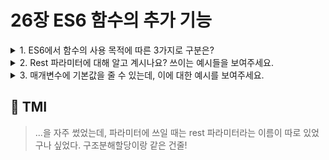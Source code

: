 # 26장 ES6 함수의 추가 기능

<details>

<summary> 1. ES6에서 함수의 사용 목적에 따른 3가지로 구분은? </summary>

```
ES6 이전에는 함수를 호출 방식에 따라 동작이 달라질 수 있었습니다.
예를 들어, new 연산자와 함께 생성자 함수로 쓰일 수도 있었으며, 그냥 호출하여 일반함수로 쓰이거나,
객체의 매서드로써 호출할 수 있었습니다. 이는 혼란스럽고 실수를 유발할 수 있다는 점에서 ES6부터는
일반함수, 메서드, 화살표 함수로 사용 목적에 따라 구분지을 수 있습니다.
메서드와 화살표 함수는 인스턴스를 생성할 수 없는 non-constructor 함수 입니다. 따라서, 메서드는 생성자함수로 호출할 수 없고 prototype 프로퍼티도 없습니다.
ES6 메서드는 자신을 바인딩한 객체를 가리키는 내부슬롯 [[HomeObject]]를 갖습니다.
super 참조는 이 내부 슬롯을 통해 수퍼 클래스의 메서드를 참조하므로 ES6의 메서드는 super 키워드를 쓸 수 있습니다.
반면, 화살표 함수는 일반함수와 달리 this,arguments, super, new.target 바인딩을 갖지 않습니다.
즉, 화살표 함수 내부의 this는 가장 근접한 외부 스코프 중에서 this 바인딩이 된 함수를 가르킵니다.
따라서, this 바인딩을 해결하기 위해 화살표 함수가 주로 쓰입니다.

예를들어,

class Dog{
  constructor(name,sound){
    this.name = name;
    this.sound = sound;
  }
  bark(time){
    return time.reduce((acc,curr,i)=>acc+`${curr} o'clock${i===time.length-1?'.':','} `,`${this.name} barks like ${this.sound} around `);
  }
  weirdBark(time){
     return time.reduce(function(acc,curr,i){
         if(i===0){
            return acc+=`${this.name} barks like ${this.sound} around `;
         }
         return acc+`${curr} o'clock${i===time.length-1?'.':','} `
     },'');
  }
}

const darcy = new Dog('darcy','bow wow');
console.log(darcy.bark([2,6,9])); // darcy barks like bow wow around 2 o'clock, 6 o'clock, 9 o'clock.
console.log(darcy.weirdBark([2,6,9])); // 에러!! undefined name, this가 reduce내부의 콜백함수 익명함수를 참조하기 때문

```

<table>
  <tr>
    <th>ES6 함수 구분</th>
    <th>constructor</th>
    <th>prototype</th>
    <th>super</th>
    <th>arguments</th>
  </tr>
  <tr>
    <td>일반함수 (Normal)</td>
    <td>O</td>
    <td>O</td>  
    <td>X</td>
    <td>O</td>
  </tr>
  <tr>
    <td>메서드 (Method)</td>
    <td>X</td>
    <td>X</td>
    <td>O</td>
    <td>O</td>
  </tr>
  <tr>
     <td>화살표 함수 (Arrow)</td>
   <td>X</td>
   <td>X</td>
    <td>X</td>
    <td>X</td>
  </tr>
</table>
</details>

<details>

<summary> 2. Rest 파라미터에 대해 알고 계시나요? 쓰이는 예시들을 보여주세요.</summary>

```
rest 파라미터는 ...을 활용해 전달받은 인수들의 목록을 배열로 전달받아, 나머지를 나타낼 때 유용합니다.
예를 들어

function printAlphas(a,b,c,...rest){
  console.log(a); // a
  console.log(b,c); // b c
  console.log(rest); // ['d', 'e', 'f', 'g']
}

printAlphas('a','b','c','d','e','f','g')
와 같이 매개변수의 개수가 여러개일 경우 쓰일 수 있으며, 반드시 1개만 사용가능하며, 인수의 맨 마지막에 위치해야 합니다.
```

</details>

<details>

<summary> 3. 매개변수에 기본값을 줄 수 있는데, 이에 대한 예시를 보여주세요.</summary>

```
rest 파라미터는 ...을 활용해 전달받은 인수들의 목록을 배열로 전달받아, 나머지를 나타낼 때 유용합니다.
예를 들어

function add(a,b=1){
  console.log(a+b);
}

add(1);

위의 경우에서 매개변수로 1개의 값만 전달할 경우, 기본값이 없다면 1+undefined이 되기 때문에 NaN이 되는 문제를 방지할 수 있습니다.
```

</details>

## 💭 TMI

> ...을 자주 썼었는데, 파라미터에 쓰일 때는 rest 파라미터라는 이름이 따로 있었구나 싶었다. 구조분해할당이랑 같은 건줄!<br/>

